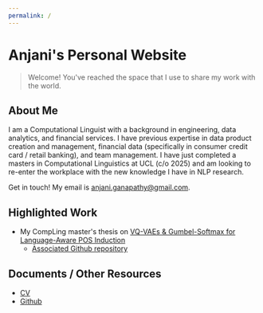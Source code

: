 ```yaml
---
permalink: /
---
```


# Anjani's Personal Website
> Welcome! You've reached the space that I use to share my work with the world.

## About Me

I am a Computational Linguist with a background in engineering, data analytics, and financial services. I have previous expertise in data product creation and management, financial data (specifically in consumer credit card / retail banking), and team management. I have just completed a masters in Computational Linguistics at UCL (c/o 2025) and am looking to re-enter the workplace with the new knowledge I have in NLP research.

Get in touch! My email is anjani.ganapathy@gmail.com.

## Highlighted Work

- My CompLing master's thesis on [VQ-VAEs & Gumbel-Softmax for Language-Aware POS Induction](docs/VQ-VAEs_POS_Induction_2025_AG_Diss.pdf)
  - [Associated Github repository](https://github.com/aganapath/hindi-pos-tagging-vqvae)

## Documents / Other Resources
- [CV](Anjani_Ganapathy_Resume_Sept_2025.docx.pdf)
- [Github](https://github.com/aganapath)

